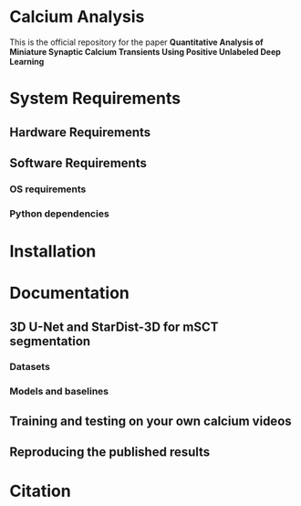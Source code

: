 # Calcium Analysis

This is the official repository for the paper **Quantitative Analysis of Miniature Synaptic Calcium Transients Using Positive Unlabeled Deep Learning**


# System Requirements

## Hardware Requirements

## Software Requirements
### OS requirements 
### Python dependencies 

# Installation

# Documentation
## 3D U-Net and StarDist-3D for mSCT segmentation
### Datasets
### Models and baselines

## Training and testing on your own calcium videos

## Reproducing the published results

# Citation
